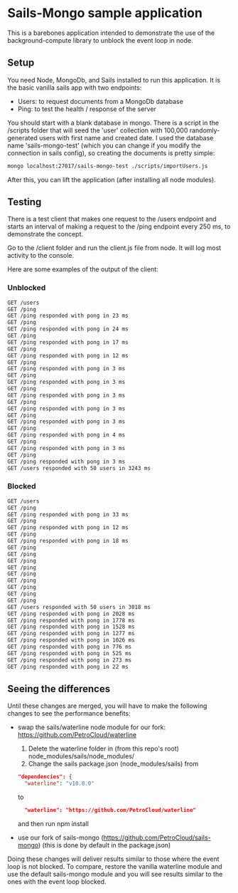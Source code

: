 # Sails-Mongo sample application

This is a barebones application intended to demonstrate the use of the background-compute library to unblock the event loop in node.

## Setup

You need Node, MongoDb, and Sails installed to run this application. It is the basic vanilla sails app with two endpoints:

 * Users: to request documents from a MongoDb database
 * Ping: to test the health / response of the server
 
You should start with a blank database in mongo. There is a script in the /scripts folder that will seed the 'user'  collection with 100,000 randomly-generated users with first name and created date. I used the database name 'sails-mongo-test' (which you can change if you modify the connection in sails config), so creating the documents is pretty simple:

```bash
mongo localhost:27017/sails-mongo-test ./scripts/importUsers.js
```

After this, you can lift the application (after installing all node modules).

## Testing

There is a test client that makes one request to the /users endpoint and starts an interval of making a request to the /ping endpoint every 250 ms, to demonstrate the concept. 

Go to the /client folder and run the client.js file from node. It will log most activity to the console.

Here are some examples of the output of the client:

### Unblocked
```bash
GET /users
GET /ping
GET /ping responded with pong in 23 ms
GET /ping
GET /ping responded with pong in 24 ms
GET /ping
GET /ping responded with pong in 17 ms
GET /ping
GET /ping responded with pong in 12 ms
GET /ping
GET /ping responded with pong in 3 ms
GET /ping
GET /ping responded with pong in 3 ms
GET /ping
GET /ping responded with pong in 3 ms
GET /ping
GET /ping responded with pong in 3 ms
GET /ping
GET /ping responded with pong in 3 ms
GET /ping
GET /ping responded with pong in 4 ms
GET /ping
GET /ping responded with pong in 3 ms
GET /ping
GET /ping responded with pong in 3 ms
GET /users responded with 50 users in 3243 ms
```

### Blocked
```bash
GET /users
GET /ping
GET /ping responded with pong in 33 ms
GET /ping
GET /ping responded with pong in 12 ms
GET /ping
GET /ping responded with pong in 18 ms
GET /ping
GET /ping
GET /ping
GET /ping
GET /ping
GET /ping
GET /ping
GET /ping
GET /ping
GET /users responded with 50 users in 3018 ms
GET /ping responded with pong in 2028 ms
GET /ping responded with pong in 1778 ms
GET /ping responded with pong in 1528 ms
GET /ping responded with pong in 1277 ms
GET /ping responded with pong in 1026 ms
GET /ping responded with pong in 776 ms
GET /ping responded with pong in 525 ms
GET /ping responded with pong in 273 ms
GET /ping responded with pong in 22 ms
```

## Seeing the differences

Until these changes are merged, you will have to make the following changes to see the performance benefits:
* swap the sails/waterline node module for our fork: https://github.com/PetroCloud/waterline
  1. Delete the waterline folder in (from this repo's root) node_modules/sails/node_modules/
  2. Change the sails package.json (node_modules/sails) from 
  ```json
  "dependencies": {
    "waterline": "v10.0.0"
  ```
  to 
  ```json
    "waterline": "https://github.com/PetroCloud/waterline"
  ```
  
  and then run npm install
  
* use our fork of sails-mongo (https://github.com/PetroCloud/sails-mongo) (this is done by default in the package.json)

Doing these changes will deliver results similar to those where the event loop is not blocked. To compare, restore the vanilla waterline module and use the default sails-mongo module and you will see results similar to the ones with the event loop blocked.
